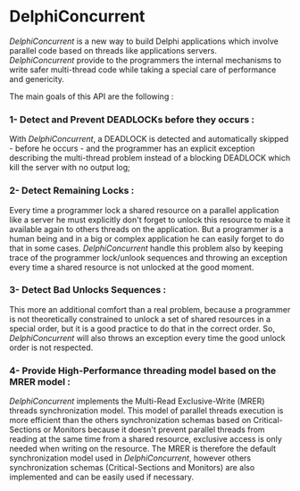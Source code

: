 # DelphiConcurrent

<em>DelphiConcurrent</em> is a new way to build Delphi applications which involve parallel code based on threads like applications servers.</br>
<em>DelphiConcurrent</em> provide to the programmers the internal mechanisms to write safer multi-thread code while taking a special care of performance and genericity.</br>

The main goals of this API are the following :</br>
<h3>1- Detect and Prevent DEADLOCKs before they occurs :</h3>
With <em>DelphiConcurrent</em>, a DEADLOCK is detected and automatically skipped - before he occurs - and the programmer has an explicit exception describing the multi-thread problem instead of a blocking DEADLOCK which kill the server with no output log;</br>
<h3>2- Detect Remaining Locks :</h3>
Every time a programmer lock a shared resource on a parallel application like a server he must explicitly don't forget to unlock this resource to make it available again to others threads on the application. But a programmer is a human being and in a big or complex application he can easily forget to do that in some cases. <em>DelphiConcurrent</em> handle this problem also by keeping trace of the programmer lock/unlook sequences and throwing an exception every time a shared resource is not unlocked at the good moment.</br>
<h3>3- Detect Bad Unlocks Sequences :</h3>
This more an additional comfort than a real problem, because a programmer is not theoretically constrained to unlock a set of shared resources in a special order, but it is a good practice to do that in the correct order. So, <em>DelphiConcurrent</em> will also throws an exception every time the good unlock order is not respected.</br>
<h3>4- Provide High-Performance threading model based on the MRER model :</h3>
<em>DelphiConcurrent</em> implements the Multi-Read Exclusive-Write (MRER) threads synchronization model. This model of parallel threads execution is more efficient than the others synchronization schemas based on Critical-Sections or Monitors because it doesn't prevent parallel threads from reading at the same time from a shared resource, exclusive access is only needed when writing on the resource. The MRER is therefore the default synchronization model used in <em>DelphiConcurrent</em>, however others synchronization schemas (Critical-Sections and Monitors) are also implemented and can be easily used if necessary.</br>
